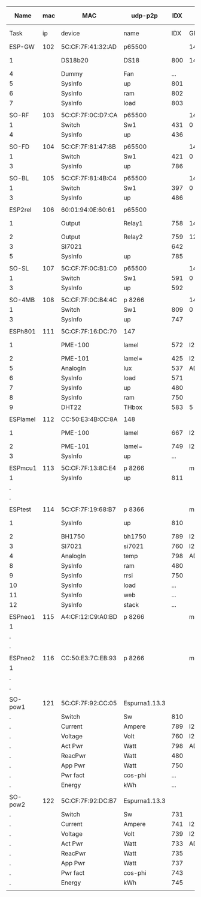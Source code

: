 Name    |mac|MAC              |udp-p2p|IDX |build|sda-scl| .
--------|---|-----------------|-------|----|----|-------|----
Task    |ip |device           | name  |IDX |GPIO|sda-scl| ...
ESP-GW  |102|5C:CF:7F:41:32:AD|p65500||148|
1       |   |DS18b20 |DS18 	|800 |14  |IO 4-5 |
4       |   |Dummy   |Fan  	|... |    |
5       |   |SysInfo |up     |801 |
6       |   |SysInfo |ram  	|802 |
7  	    |   |SysInfo |load   |803 |	  |
|||||||
SO-RF   |103|5C:CF:7F:0C:D7:CA|p65500||145
1       |   |Switch  |Sw1  	|431 |0   |       |
4  	    |   |SysInfo |up     |436 |	  |
|||||||
SO-FD   |104|5C:CF:7F:81:47:8B|p65500||145
1       |   |Switch  |Sw1    |421 |0   |       |
3       |   |SysInfo |up     |786 |    |
|||||||
SO-BL   |105|5C:CF:7F:81:4B:C4|p65500||145
1       |   |Switch  |Sw1    |397 |0   |       | 
3       |   |SysInfo |up     |486 |    |
|||||||
ESP2rel |106|60:01:94:0E:60:61|p65500||
1       |   |Output  |Relay1 |758 |14  |IO 4-5 |
2  		  |   |Output  |Relay2 |759 |12  |
3       |   |SI7021  |       |642 |    |
5       |   |SysInfo |up     |785 |	  |
|||||||
SO-SL   |107|5C:CF:7F:0C:B1:C0|p65500|| 145
1       |   |Switch  |Sw1    |591 |0   |       |
3       |   |SysInfo |up     |592 |	  |
|||||||
SO-4MB  |108|5C:CF:7F:0C:B4:4C|p 8266||148
1       |   |Switch  |Sw1    |809 |0   |       |
3  	    |   |SysInfo |up     |747 |	  |
|||||||
ESPh801 |111|5C:CF:7F:16:DC:70|147
1       |   |PME-100 |lamel  |572 |I2C |IO 3-1 |
2       |   |PME-101 |lamel= |425 |I2C |
5       |   |AnalogIn|lux    |537 |ADC |
6       |   |SysInfo |load   |571 |    |
7       |   |SysInfo |up     |480 |	  |
8  	    |   |SysInfo |ram    |750 |	  |
9  	    |   |DHT22   |THbox  |583 |5   |
|||||||
ESPlamel|112|CC:50:E3:4B:CC:8A|148
1       |   |PME-100 |lamel  |667 |I2C |IO 5-4 |
2       |   |PME-101 |lamel= |749 |I2C |
3       |   |SysInfo |up     |... |    |
|||||||
ESPmcu1 |113|5C:CF:7F:13:8C:E4|p 8266||mega20191123
1       |   |SysInfo |up     |811 |    |       |
.       |   |        |       |    |	   |
.       |
|||||||
ESPtest |114|5C:CF:7F:19:68:B7|p 8366||mega20191208
1       |   |SysInfo |up     |810 |    |IO13-12|
2       |   |BH1750  |bh1750 |789 |I2C |
3       |   |SI7021  |si7021 |760 |I2C |
4  	    |   |AnalogIn|temp   |798 |ADC |
8       |   |SysInfo |ram    |480 |
9       |   |SysInfo |rrsi   |750 |
10 	    |   |SysInfo |load   |... |
11 	    |   |SysInfo |web    |... |
12 	    |   |SysInfo |stack  |... |
|||||||
ESPneo1 |115|A4:CF:12:C9:A0:BD|p 8266||mega20191208
1       |   |        |      |    |    |       |
.       |   |        |     	|    |	  |
.       |   |        |     	|    |	  |
|||||||
ESPneo2 |116|CC:50:E3:7C:EB:93|p 8266||mega220191208
1       |   |        |       |    |    |       |
.       |   |        |     	|    |	  |
.       |   |        |     	|    |	  |
|||||||
SO-pow1 |121|5C:CF:7F:92:CC:05|Espurna1.13.3
.       |   |Switch  |Sw     |810 |    |       |
.       |   |Current |Ampere |789 |I2C |
.       |   |Voltage |Volt   |760 |I2C |
.       |   |Act Pwr	|Watt   |798 |ADC |
.       |   |ReacPwr |Watt   |480 |	  |
.       |   |App Pwr |Watt   |750 |	  |
.  	    |   |Pwr fact|cos-phi|... |    |
.  	    |   |Energy  |kWh    |... |    |
|||||||
SO-pow2 |122|5C:CF:7F:92:DC:B7|Espurna1.13.3
.       |   |Switch  |Sw     |731 |    |       |
.       |   |Current |Ampere |741 |I2C |
.       |   |Voltage |Volt   |739 |I2C |
.       |   |Act Pwr |Watt   |733 |ADC |
.       |   |ReacPwr |Watt   |735 |	  |
.       |   |App Pwr |Watt   |737 |	  |
.  	    |   |Pwr fact|cos-phi|743 |    |
.  	    |   |Energy  |kWh    |745 |    |
|||||||
